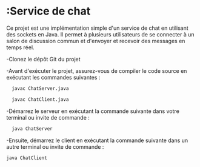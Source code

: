 # :Service de chat

Ce projet est une implémentation simple d'un service de chat en utilisant des sockets en Java. Il permet à plusieurs utilisateurs de se connecter à un salon de discussion commun et d'envoyer et recevoir des messages en temps réel.

-Clonez le dépôt Git du projet

-Avant d'exécuter le projet, assurez-vous de compiler le code source en exécutant les commandes suivantes :

```bash
  javac ChatServer.java
```

```bash
  javac ChatClient.java
```

-Démarrez le serveur en exécutant la commande suivante dans votre terminal ou invite de commande :

```bash
  java ChatServer
```

-Ensuite, démarrez le client en exécutant la commande suivante dans un autre terminal ou invite de commande :

```bash
java ChatClient
```
